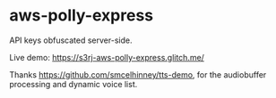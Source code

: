 # aws-polly-express

API keys obfuscated server-side. 

Live demo: https://s3rj-aws-polly-express.glitch.me/ 

Thanks https://github.com/smcelhinney/tts-demo, for the audiobuffer processing and dynamic voice list.
